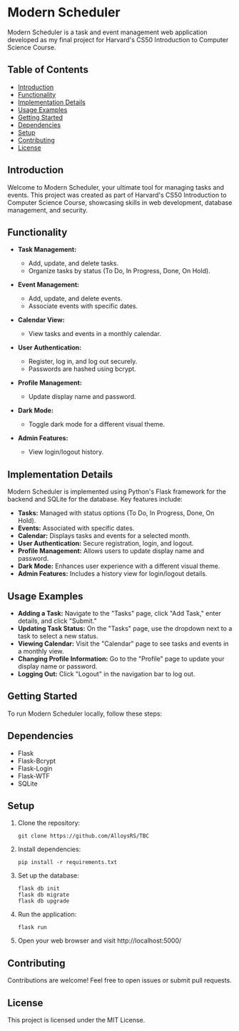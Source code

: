 # Modern Scheduler

Modern Scheduler is a task and event management web application developed as my final project for Harvard's CS50 Introduction to Computer Science Course.

## Table of Contents

- [Introduction](#introduction)
- [Functionality](#functionality)
- [Implementation Details](#implementation-details)
- [Usage Examples](#usage-examples)
- [Getting Started](#getting-started)
- [Dependencies](#dependencies)
- [Setup](#setup)
- [Contributing](#contributing)
- [License](#license)

## Introduction

Welcome to Modern Scheduler, your ultimate tool for managing tasks and events. This project was created as part of Harvard's CS50 Introduction to Computer Science Course, showcasing skills in web development, database management, and security.

## Functionality

- **Task Management:**
  - Add, update, and delete tasks.
  - Organize tasks by status (To Do, In Progress, Done, On Hold).

- **Event Management:**
  - Add, update, and delete events.
  - Associate events with specific dates.

- **Calendar View:**
  - View tasks and events in a monthly calendar.

- **User Authentication:**
  - Register, log in, and log out securely.
  - Passwords are hashed using bcrypt.

- **Profile Management:**
  - Update display name and password.

- **Dark Mode:**
  - Toggle dark mode for a different visual theme.

- **Admin Features:**
  - View login/logout history.

## Implementation Details

Modern Scheduler is implemented using Python's Flask framework for the backend and SQLite for the database. Key features include:

- **Tasks:** Managed with status options (To Do, In Progress, Done, On Hold).
- **Events:** Associated with specific dates.
- **Calendar:** Displays tasks and events for a selected month.
- **User Authentication:** Secure registration, login, and logout.
- **Profile Management:** Allows users to update display name and password.
- **Dark Mode:** Enhances user experience with a different visual theme.
- **Admin Features:** Includes a history view for login/logout details.

## Usage Examples

- **Adding a Task:** Navigate to the "Tasks" page, click "Add Task," enter details, and click "Submit."
- **Updating Task Status:** On the "Tasks" page, use the dropdown next to a task to select a new status.
- **Viewing Calendar:** Visit the "Calendar" page to see tasks and events in a monthly view.
- **Changing Profile Information:** Go to the "Profile" page to update your display name or password.
- **Logging Out:** Click "Logout" in the navigation bar to log out.

## Getting Started

To run Modern Scheduler locally, follow these steps:

## Dependencies

- Flask
- Flask-Bcrypt
- Flask-Login
- Flask-WTF
- SQLite

## Setup

1. Clone the repository:

   ```
   git clone https://github.com/AlloysRS/TBC
   ```

2. Install dependencies:

    ```
    pip install -r requirements.txt
    ```

3. Set up the database:

    ```
    flask db init
    flask db migrate
    flask db upgrade
    ```

4. Run the application:

    ```
    flask run
    ```

5. Open your web browser and visit http://localhost:5000/

## Contributing

Contributions are welcome! Feel free to open issues or submit pull requests.

## License

This project is licensed under the MIT License.
